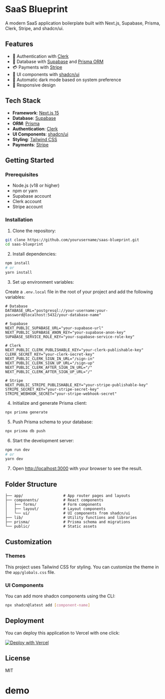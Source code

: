 # SaaS Blueprint

A modern SaaS application boilerplate built with Next.js, Supabase, Prisma, Clerk, Stripe, and shadcn/ui.

## Features

- 🔐 Authentication with [Clerk](https://clerk.com)
- 💾 Database with [Supabase](https://supabase.io) and [Prisma ORM](https://prisma.io)
- 💳 Payments with [Stripe](https://stripe.com)
- 🎨 UI components with [shadcn/ui](https://ui.shadcn.com)
- 🔄 Automatic dark mode based on system preference
- 📱 Responsive design

## Tech Stack

- **Framework**: [Next.js 15](https://nextjs.org)
- **Database**: [Supabase](https://supabase.io)
- **ORM**: [Prisma](https://prisma.io)
- **Authentication**: [Clerk](https://clerk.com)
- **UI Components**: [shadcn/ui](https://ui.shadcn.com)
- **Styling**: [Tailwind CSS](https://tailwindcss.com)
- **Payments**: [Stripe](https://stripe.com)

## Getting Started

### Prerequisites

- Node.js (v18 or higher)
- npm or yarn
- Supabase account
- Clerk account
- Stripe account

### Installation

1. Clone the repository:

```bash
git clone https://github.com/yourusername/saas-blueprint.git
cd saas-blueprint
```

2. Install dependencies:

```bash
npm install
# or
yarn install
```

3. Set up environment variables:

Create a `.env.local` file in the root of your project and add the following variables:

```
# Database
DATABASE_URL="postgresql://your-username:your-password@localhost:5432/your-database-name"

# Supabase
NEXT_PUBLIC_SUPABASE_URL="your-supabase-url"
NEXT_PUBLIC_SUPABASE_ANON_KEY="your-supabase-anon-key"
SUPABASE_SERVICE_ROLE_KEY="your-supabase-service-role-key"

# Clerk
NEXT_PUBLIC_CLERK_PUBLISHABLE_KEY="your-clerk-publishable-key"
CLERK_SECRET_KEY="your-clerk-secret-key"
NEXT_PUBLIC_CLERK_SIGN_IN_URL="/sign-in"
NEXT_PUBLIC_CLERK_SIGN_UP_URL="/sign-up"
NEXT_PUBLIC_CLERK_AFTER_SIGN_IN_URL="/"
NEXT_PUBLIC_CLERK_AFTER_SIGN_UP_URL="/"

# Stripe
NEXT_PUBLIC_STRIPE_PUBLISHABLE_KEY="your-stripe-publishable-key"
STRIPE_SECRET_KEY="your-stripe-secret-key"
STRIPE_WEBHOOK_SECRET="your-stripe-webhook-secret"
```

4. Initialize and generate Prisma client:

```bash
npx prisma generate
```

5. Push Prisma schema to your database:

```bash
npx prisma db push
```

6. Start the development server:

```bash
npm run dev
# or
yarn dev
```

7. Open [http://localhost:3000](http://localhost:3000) with your browser to see the result.

## Folder Structure

```
├── app/                  # App router pages and layouts
├── components/           # React components
│   ├── forms/            # Form components
│   ├── layout/           # Layout components
│   └── ui/               # UI components from shadcn/ui
├── lib/                  # Utility functions and libraries
├── prisma/               # Prisma schema and migrations
└── public/               # Static assets
```

## Customization

### Themes

This project uses Tailwind CSS for styling. You can customize the theme in the `app/globals.css` file.

### UI Components

You can add more shadcn components using the CLI:

```bash
npx shadcn@latest add [component-name]
```

## Deployment

You can deploy this application to Vercel with one click:

[![Deploy with Vercel](https://vercel.com/button)](https://vercel.com/new/git/external?repository-url=https://github.com/yourusername/saas-blueprint)

## License

MIT
# demo
